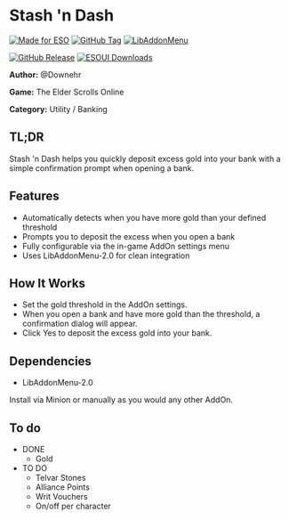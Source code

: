 # Stash 'n Dash

[![Made for ESO](https://img.shields.io/badge/Game-ESO-blue)](https://www.elderscrollsonline.com)  [![GitHub Tag](https://img.shields.io/github/v/tag/Nehr/StashAndDash)](https://github.com/Nehr/StashAndDash/tags)  [![LibAddonMenu](https://img.shields.io/badge/Dependency-LibAddonMenu--2.0-orange)](https://www.esoui.com/downloads/info7-LibAddonMenu.html)

[![GitHub Release](https://img.shields.io/github/v/release/Nehr/StashAndDash?label=Latest%20Release)](https://github.com/Nehr/StashAndDash/releases)  [![ESOUI Downloads](https://img.shields.io/badge/dynamic/json?color=brightgreen&label=ESOUI%20Downloads&query=downloads&url=https%3A%2F%2Fapi.esoui.com%2Faddons%2F4133.json)](https://www.esoui.com/downloads/infoXXXX-StashAndDash.html)


**Author:** @Downehr

**Game:** The Elder Scrolls Online

**Category:** Utility / Banking

## TL;DR
Stash 'n Dash helps you quickly deposit excess gold into your bank with a simple confirmation prompt when opening a bank.

## Features
- Automatically detects when you have more gold than your defined threshold
- Prompts you to deposit the excess when you open a bank
- Fully configurable via the in-game AddOn settings menu
- Uses LibAddonMenu-2.0 for clean integration

## How It Works
- Set the gold threshold in the AddOn settings.
- When you open a bank and have more gold than the threshold, a confirmation dialog will appear.
- Click Yes to deposit the excess gold into your bank.

## Dependencies
- LibAddonMenu-2.0

Install via Minion or manually as you would any other AddOn.

## To do
- DONE
	- Gold
- TO DO
	- Telvar Stones
	- Alliance Points
	- Writ Vouchers
	- On/off per character